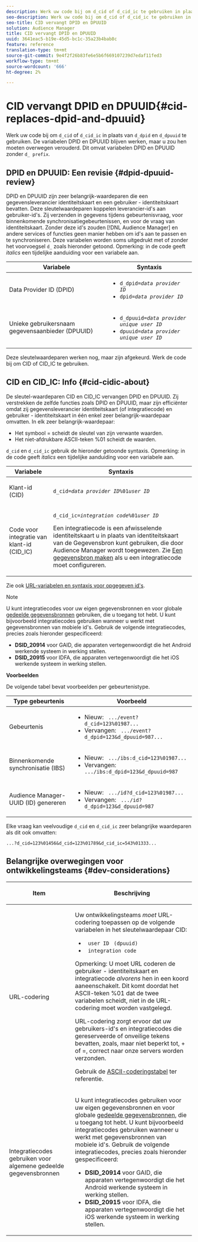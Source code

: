 ```yaml
---
description: Werk uw code bij om d_cid of d_cid_ic te gebruiken in plaats van d_dpid en d_dpuuid. De variabelen DPID en DPUUID blijven werken, maar u zou hen moeten overwegen verouderd. Dit omvat variabelen DPID en DPUUID zonder het d_ prefix.
seo-description: Werk uw code bij om d_cid of d_cid_ic te gebruiken in plaats van d_dpid en d_dpuuid. De variabelen DPID en DPUUID blijven werken, maar u zou hen moeten overwegen verouderd. Dit omvat variabelen DPID en DPUUID zonder het d_ prefix.
seo-title: CID vervangt DPID en DPUUID
solution: Audience Manager
title: CID vervangt DPID en DPUUID
uuid: 3641eac5-b19e-45d5-bc1c-35a23b4bab8c
feature: reference
translation-type: tm+mt
source-git-commit: 9e4f2f26b83fe6e5b6f669107239d7edaf11fed3
workflow-type: tm+mt
source-wordcount: '666'
ht-degree: 2%

---
```



# CID vervangt DPID en DPUUID{#cid-replaces-dpid-and-dpuuid}

Werk uw code bij om `d_cid` of `d_cid_ic` in plaats van `d_dpid` en `d_dpuuid` te gebruiken. De variabelen DPID en DPUUID blijven werken, maar u zou hen moeten overwegen verouderd. Dit omvat variabelen DPID en DPUUID zonder `d_ prefix`.

## DPID en DPUUID: Een revisie {#dpid-dpuuid-review}

DPID en DPUUID zijn zeer belangrijk-waardeparen die een gegevensleverancier identiteitskaart en een gebruiker - identiteitskaart bevatten. Deze sleutelwaardeparen koppelen leverancier-id&#39;s aan gebruiker-id&#39;s. Zij verzenden in gegevens tijdens gebeurtenisvraag, voor binnenkomende synchronisatiegebeurtenissen, en voor de vraag van identiteitskaart. Zonder deze id&#39;s zouden [!DNL Audience Manager] en andere services of functies geen manier hebben om id&#39;s aan te passen en te synchroniseren. Deze variabelen worden soms uitgedrukt met of zonder het voorvoegsel `d_` zoals hieronder getoond. Opmerking: in de code geeft *italics* een tijdelijke aanduiding voor een variabele aan.

<table id="table_932B4416AE1E44E4A1E98D779D3B1ED5"> 
 <thead> 
  <tr> 
   <th colname="col1" class="entry"> Variabele </th> 
   <th colname="col2" class="entry"> Syntaxis </th> 
  </tr> 
 </thead>
 <tbody> 
  <tr> 
   <td colname="col1"> <p>Data Provider ID (DPID) </p> </td> 
   <td colname="col2"> 
    <ul id="ul_0567D39DCE784C20A81EC0845C7B1C6B"> 
     <li id="li_DDD8C18266314987A7C802918F4892A8"> <code>d_dpid=<i>data provider ID</i></code> </li> 
     <li id="li_80185558932E416698ABD71158303EA8"> <code>dpid=<i>data provider ID</i></code> </li> 
    </ul> </td> 
  </tr> 
  <tr> 
   <td colname="col1"> <p>Unieke gebruikersnaam gegevensaanbieder (DPUUID) </p> </td> 
   <td colname="col2"> 
    <ul id="ul_EA7F769523B142CE8FF5886E5CDFF2D9"> 
     <li id="li_C984E2FF0A83495880BB87C610FA3F79"> <code>d_dpuuid=<i>data provider unique user ID</i></code> </li> 
     <li id="li_DCFFAC995DCC49F489ACEFD97A06F877"> <code>dpuuid=<i>data provider unique user ID</i></code> </li> 
    </ul> </td> 
  </tr> 
 </tbody> 
</table>

Deze sleutelwaardeparen werken nog, maar zijn afgekeurd. Werk de code bij om CID of CID_IC te gebruiken.

## CID en CID_IC: Info {#cid-cidic-about}

De sleutel-waardeparen CID en CID_IC vervangen DPID en DPUUID. Zij verstrekken de zelfde functies zoals DPID en DPUUID, maar zijn efficiënter omdat zij gegevensleverancier identiteitskaart (of integratiecode) en gebruiker - identiteitskaart in één enkel zeer belangrijk-waardepaar omvatten. In elk zeer belangrijk-waardepaar:

* Het symbool = scheidt de sleutel van zijn verwante waarden.
* Het niet-afdrukbare ASCII-teken %01 scheidt de waarden.

`d_cid` en  `d_cid_ic` gebruik de hieronder getoonde syntaxis. Opmerking: in de code geeft *italics* een tijdelijke aanduiding voor een variabele aan.

<table id="table_0C8A4F8FDBC84416B4EB476F67BCFA8E"> 
 <thead> 
  <tr> 
   <th colname="col1" class="entry"> Variabele </th> 
   <th colname="col2" class="entry"> Syntaxis </th> 
  </tr> 
 </thead>
 <tbody> 
  <tr> 
   <td colname="col1"> <p>Klant-id (CID) </p> </td> 
   <td colname="col2"> <p> <code>d_cid=<i>data provider ID</i>%01<i>user ID</i></code> </p> </td> 
  </tr> 
  <tr> 
   <td colname="col1"> <p>Code voor integratie van klant-id (CID_IC) </p> </td> 
   <td colname="col2"> <p> <code>d_cid_ic=<i>integration code</i>%01<i>user ID</i></code> </p> <p> Een <span class="term"> integratiecode</span> is een afwisselende identiteitskaart u in plaats van identiteitskaart van de Gegevensbron kunt gebruiken, die door <span class="keyword"> Audience Manager</span> wordt toegewezen. Zie <a href="../features/manage-datasources.md#create-data-source"> Een gegevensbron maken</a> als u een integratiecode moet configureren. </p> </td> 
  </tr> 
 </tbody> 
</table>

Zie ook [URL-variabelen en syntaxis voor opgegeven id&#39;s](../features/declared-ids.md#variables-and-syntax).

>[!NOTE]
>
>U kunt integratiecodes voor uw eigen gegevensbronnen en voor globale [gedeelde gegevensbronnen](../features/datasources-list-and-settings.md#settings-menu-options) gebruiken, die u toegang tot hebt. U kunt bijvoorbeeld integratiecodes gebruiken wanneer u werkt met gegevensbronnen van mobiele id&#39;s. Gebruik de volgende integratiecodes, precies zoals hieronder gespecificeerd:

* **DSID_20914** voor GAID, die apparaten vertegenwoordigt die het Android werkende systeem in werking stellen.
* **DSID_20915** voor IDFA, die apparaten vertegenwoordigt die het iOS werkende systeem in werking stellen.

**Voorbeelden**

De volgende tabel bevat voorbeelden per gebeurtenistype.

<table id="table_097A58CCD6E64C4DB0652271A4F31AE8"> 
 <thead> 
  <tr> 
   <th colname="col1" class="entry"> Type gebeurtenis </th> 
   <th colname="col2" class="entry"> Voorbeeld </th> 
  </tr>
 </thead>
 <tbody> 
  <tr> 
   <td colname="col1"> <p>Gebeurtenis </p> </td> 
   <td colname="col2"> 
    <ul id="ul_6EAB4188C6954512A28D1A8328794BCB"> 
     <li id="li_344AAEF1622343489E2AD6E2929CEA98">Nieuw: <code> .../event?d_cid=123%01987...</code> </li> 
     <li id="li_B673C1BA5AD24C46AB8F8232EF89CE89">Vervangen: <code> .../event?d_dpid=123&amp;d_dpuuid=987...</code> </li> 
    </ul> </td> 
  </tr> 
  <tr> 
   <td colname="col1"> <p>Binnenkomende synchronisatie (IBS) </p> </td> 
   <td colname="col2"> 
    <ul id="ul_78270745CBC2469B8CA9EDB7032B8F92"> 
     <li id="li_8C4620A04504442185F013F74E6B0647">Nieuw: <code> .../ibs:d_cid=123%01987...</code> </li> 
     <li id="li_2A8F761C76334C1BB097CF1A9D7E8429">Vervangen: <code> .../ibs:d_dpid=123&amp;d_dpuuid=987</code> </li> 
    </ul> </td> 
  </tr> 
  <tr> 
   <td colname="col1"> <p>Audience Manager-UUID (ID) genereren </p> </td> 
   <td colname="col2"> 
    <ul id="ul_EAA764DCFF7244F69ABF67ACEE13E579"> 
     <li id="li_18467A531FAF454A881CBD157BBFD6D2">Nieuw: <code> .../id?d_cid=123%01987...</code> </li> 
     <li id="li_433C33F7BC284362AC7CC3C9DC0BF471">Vervangen: <code> .../id?d_dpid=123&amp;d_dpuuid=987</code> </li> 
    </ul> </td> 
  </tr> 
 </tbody> 
</table>

Elke vraag kan veelvoudige `d_cid` en `d_cid_ic` zeer belangrijke waardeparen als dit ook omvatten:

```
...?d_cid=123%01456&d_cid=123%01789&d_cid_ic=543%01333...
```

## Belangrijke overwegingen voor ontwikkelingsteams {#dev-considerations}

<table id="table_5DD068FAE68A42CDB49B6C064706802A"> 
 <thead> 
  <tr> 
   <th colname="col1" class="entry"> <p>Item </p> </th> 
   <th colname="col2" class="entry"> <p>Beschrijving </p> </th> 
  </tr>
 </thead>
 <tbody> 
  <tr> 
   <td colname="col1"> <p>URL-codering </p> </td> 
   <td colname="col2"> <p>Uw ontwikkelingsteams <i>moet</i> URL-codering toepassen op de volgende variabelen in het sleutelwaardepaar CID: </p> <p> 
     <ul id="ul_66DCB63C60914057B2BE21F49D9A36CA"> 
      <li id="li_6D82B4DB40BB4BB0B8FAF5841577FAAC"><code> user ID</code> <code> (dpuuid)</code> </li> 
      <li id="li_D2F94B07B0D84B09A5CDFA48518DDD62"><code> integration code</code> </li> 
     </ul> </p> <p> <p>Opmerking: U moet URL coderen de gebruiker - identiteitskaart en integratiecode <i>alvorens </i> hen in een koord aaneenschakelt. Dit komt doordat het ASCII-teken %01 dat de twee variabelen scheidt, niet in de URL-codering moet worden vastgelegd. </p> </p> <p>URL-codering zorgt ervoor dat uw gebruikers-id's en integratiecodes die gereserveerde of onveilige tekens bevatten, zoals, maar niet beperkt tot, + of =, correct naar onze servers worden verzonden. </p> <p>Gebruik de <a href="https://www.w3schools.com/tags/ref_urlencode.asp" format="https" scope="external"> ASCII-coderingstabel</a> ter referentie. </p> </td> 
  </tr> 
  <tr> 
   <td colname="col1"> <p>Integratiecodes gebruiken voor algemene gedeelde gegevensbronnen </p> </td> 
   <td colname="col2"> <p>U kunt integratiecodes gebruiken voor uw eigen gegevensbronnen en voor globale <a href="../features/datasources-list-and-settings.md#settings-menu-options"> gedeelde gegevensbronnen</a>, die u toegang tot hebt. U kunt bijvoorbeeld integratiecodes gebruiken wanneer u werkt met gegevensbronnen van mobiele id's. Gebruik de volgende integratiecodes, precies zoals hieronder gespecificeerd: </p> <p> 
     <ul id="ul_B306EE96A3BD4CE982E113D5E23826CF"> 
      <li id="li_3340C7AFA9AB4105A2CCF3E476EC7552"> <b>DSID_20914</b> voor GAID, die apparaten vertegenwoordigt die het Android werkende systeem in werking stellen. </li> 
      <li id="li_779D9F08021043FCB233A0ABF5160C76"> <b>DSID_20915</b> voor IDFA, die apparaten vertegenwoordigt die het iOS werkende systeem in werking stellen. </li> 
     </ul> </p> </td> 
  </tr> 
 </tbody> 
</table>

